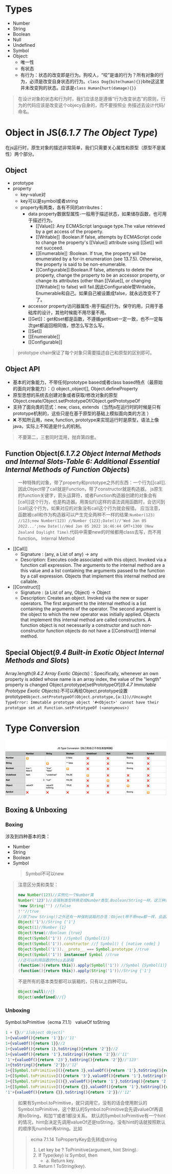 # Types
- Number
- String
- Boolean
- Null
- Undefined
- Symbol
- Object:
  - 唯一性
  - 有状态
  - 有行为：状态的改变即是行为。狗咬人，“咬”是谁的行为？所有对象的行为，必须是改变自身状态的行为。`class Dog{bite(human){}}`bite这这里并未改变狗的状态。应该是`class Human{hurt(damage){}}`

> 在设计对象的状态和行为时，我们应该总是遵循“行为改变状态”的原则，行为的代码应该是改变这个objecy自身的，而不要按照业 务描述去设计代码/命名。

# Object in JS(*6.1.7 The Object Type*)
在js运行时，原生对象的描述非常简单，我们只需要关心属性和原型（原型不是属性）两个部分。
## Object
- prototype
- property
  - key-value对
  - key可以是symbol或者string
  - property有两类，各有不同的atrributes：
    - data property数据型属性-一般用于描述状态，如果储存函数，也可用于描述行为。
      - [[Value]]: Any ECMAScript language type.The value retrieved by a get access of the property.
      - [[Writable]] :Boolean.If false, attempts by ECMAScript code to change the property's [[Value]] attribute using [[Set]] will not succeed.
      - [[Enumerable]] :Boolean. If true, the property will be enumerated by a for-in enumeration (see 13.7.5). Otherwise, the property is said to be non-enumerable.
      - [[Configurable]]:Boolean.If false, attempts to delete the property, change the property to be an accessor property, or change its attributes (other than [[Value]], or changing [[Writable]] to false) will fail.因此Configurable管Writable，Enumerable和自己。如果自己被设置成false，就永远改变不了了。
    - accessor property访问器属性-用于描述行为。保守的用，只用于基础库的设计，其他时候能不用尽量不用。
    - [[Get]]：get和set都是函数，不遵循get和set一定一致，也不一定每次get都返回相同值，想怎么写怎么写。
    - [[Set]]
    - [[Enumerable]] 
    - [[Configurable]]

> prototype chain保证了每个对象只需要描述自己和原型的区别即可。

## Object API
- 基本的对象能力，不带任何prototype based或者class based特点（最原始的面向对象能力）：{} object.,object[], Object.defineProperty
- 原型思想的系统去创建对象或者获取/修改对象的原型 Object.create/Object.setPrototypeOf/Object.getPrototypeOf
- 支持了面向类的范式：new, class, extends（当然js在运行时的时候是只有prototype机制的，这些只是在基于原型的基础上模拟面向类的方法 ）
- ❌ 不知所云用，new, function, prototype来实现运行时是原型，语法上像java，实际上不知道是什么的机制。

> 不要第二，三套同时混用，抛弃第四套。

## Function Object(*6.1.7.2 Object Internal Methods and Internal Slots-Table 6: Additional Essential Internal Methods of Function Objects*)
> 一种特殊的对象，带了property和prototype之外的东西：一个行为[[call]].因此Object带了call就是Function，带了constructor就是构造器。
> js原生的function关键字，箭头运算符，或者Function构造器创建的对象会有[call]]这个行为，也是构造器。用类似f()这样的语法调用函数时，会访问到[call]这个行为，如果对应的对象没有call这个行为就会报错。 
> 应当注意，函数被call和作为构造器可以产生完全两种不一样的结果:`Number(123) //123;new Number(123) //Number {123};Date()//'Wed Jan 05 2022...';new Date()//Wed Jan 05 2022 16:46:44 GMT+1300 (New Zealand Daylight Time)`.代码中需要new的时候都用class去写，而不用function。
Internal Method
- [[Call]]
  - Signature : (any, a List of any) → any
  - Description: Executes code associated with this object. Invoked via a function call expression. The arguments to the internal method are a this value and a list containing the arguments passed to the function by a call expression. Objects that implement this internal method are callable.
- [[Construct]]
  - Signature : (a List of any, Object) → Object
  - Description: Creates an object. Invoked via the new or super operators. The first argument to the internal method is a list containing the arguments of the operator. The second argument is the object to which the new operator was initially applied. Objects that implement this internal method are called constructors. A function object is not necessarily a constructor and such non-constructor function objects do not have a [[Construct]] internal method.

## Special Object(*9.4 Built-in Exotic Object Internal Methods and Slots*)
Array.length(*9.4.2 Array Exotic Objects*)：Specifically, whenever an own property is added whose name is an array index, the value of the "length" property is changed
Object.prototype[setPrototypeOf](*9.4.7 Immutable Prototype Exotic Objects*):不可以再给Object.prototype设置prototype`Object.setPrototypeOf(Object.prototype,{a:1})//Uncaught TypeError: Immutable prototype object '#<Object>' cannot have their prototype set at Function.setPrototypeOf (<anonymous>)`

# Type Conversion
![image](./Type%20Conversion.png)
## Boxing & Unboxing
### Boxing
涉及到四种基本的类：
- Number
- String
- Boolean
- Symbol
  > Symbol不可以new

> 注意区分类和类型：
> ```js
> new Number(123)//实例化一个Number类
> Number('123')//会强制类型转换变成Number类型,Boolean/String一样，这三种类型行为统一
> !new String('') //false
> !''//true
> //除了new String()之外还有一种强制装箱的办法：Object带不带new都一样，会返回对应类的实例
> Object('1')//String {'1'}
> Object(1)//Number {1}
> Object(true)//Boolean {true}
> Object(Symbol('1')) //Symbol {Symbol(1)}
> Object(Symbol('1')).constructor //ƒ Symbol() { [native code] }
> Object(Symbol('1')).__proto__ === Symbol.prototype //true
> Object(Symbol('1')) instanceof Symbol //true
> //还可以利用函数的this去装箱
> (function(){return this}).apply(Symbol('1')) //Symbol {Symbol(1)}
> (function(){return this}).apply(String('1'))//String {'1'}
> ```

>不是所有的基本类型都可以装箱的，只有以上四种可以。
> ```js
> Object(null)//{}
> Object(undefined)//{}
> ```

### Unboxing
Symbol.toPrimitive（ecma 7.1.1）
valueOf
toString

```js
1 + {}//'1[object Object]'
1+{valueOf(){return '1'}}//'11'
1+{valueOf(){return 1}}//2
1+{valueOf(){return 1},toString(){return '2'}}//2
1+{valueOf(){return '1'},toString(){return '2'}}//'11'
'1'+{valueOf(){return '23'},toString(){return '2'}}//'123'
1+{toString(){return '2'}}//'12'
1+{[Symbol.toPrimitive](){return 3},valueOf(){return '1'},toString(){return '2'}}//4
1+{[Symbol.toPrimitive](){return '3'},valueOf(){return '1'},toString(){return '2'}}//'13'
1+{[Symbol.toPrimitive](){},valueOf(){return '1'},toString(){return '2'}}//NaN
1+{[Symbol.toPrimitive](){return {}},valueOf(){return '1'},toString(){return '2'}}//Uncaught TypeError: Cannot convert object to primitive value
'1'+{valueOf(){return {}},toString(){return '2'}}//'12'
```

> 如果有Symbol.toPrimitive，就只调用它，没有的话会使用默认的Symbol.toPrimitive，这个默认的Symbol.toPrimitive会先调valueOf再调用toString，和加‘1’或者1都没关系。
> 默认的Symbol.toPrimitive有一个hint的情况，hint会决定先调用valueOf还是toString，没有hint的话就按照默认的顺序先number再string。比如
> > ecma 7.1.14 ToPropertyKey会先转成string
> > 1. Let key be ? ToPrimitive(argument, hint String). 
> > 2. If Type(key) is Symbol, then
> >    - a. Return key.
> > 3. Return ! ToString(key).

